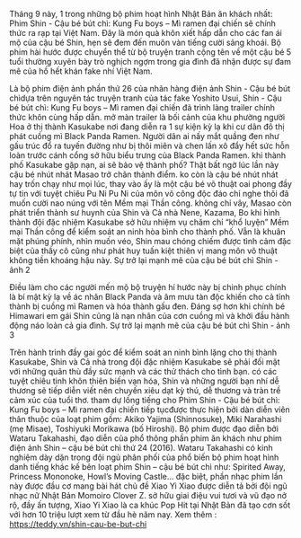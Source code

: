 
Tháng 9 này, 1 trong những bộ phim hoạt hình Nhật Bản ăn khách nhất: Phim Shin - Cậu bé bút chì: Kung Fu boys – Mì ramen đại chiến sẽ chính thức ra rạp tại Việt Nam. Đây là món quà khôn xiết hấp dẫn cho các fan ái mộ của cậu bé Shin, hẹn sẽ đem đến muôn vàn tiếng cười sảng khoái. Bộ phim hài hước được chuyển thể từ bộ truyện tranh cộng tên về một cậu bé 5 tuổi thường xuyên bày trò nghịch ngợm trong gia đình đã nhận được sự đam mê của hồ hết khán fake nhí Việt Nam.



Là bộ phim điện ảnh phần thứ 26 của nhãn hàng điện ảnh Shin - Cậu bé bút chìdựa trên nguyên tác truyện tranh của tác fake Yoshito Usui, Shin - Cậu bé bút chì: Kung Fu boys – Mì ramen đại chiến đã trình làng trailer chính thức khôn cùng hấp dẫn. mở màn trailer là bối cảnh của khu phường người Hoa ở thị thành Kasukabe nơi đang diễn ra 1 sự kiện kỳ lạ khi cư dân đô thị phát cuồng mì Black Panda Ramen. Người dân ai nấy mắt quầng đen như gấu trúc đổ ra tuyến đường như bị thôi miên và chen lấn xô đẩy hết sức hỗn loàn trước cánh cổng sở hữu biểu trưng của Black Panda Ramen.
khi thành phố Kasukabe gặp nạn, ai sẽ bảo vệ thành phố? Thật bất ngờ lúc lần này cậu bé nhút nhát Masao trở chân thành điểm. ko còn là cậu bé nhút nhát hay trốn chạy như mọi lúc, thay vào ấy là một cậu bé võ thuật oai phong đầy tự tin với tuyệt chiêu Pu Ni Pu Ni của môn võ công độc đáo chỉ nghe thôi đã muốn cười nao núng với tên Mềm mại Thần công. không chỉ vây, Masao còn phát triển thành sư huynh của Shin và Cả nhà Nene, Kazama, Bo khi hình thành đội đặc nhiệm Kasukabe sở hữu nhiệm vụ chăm chỉ “khổ luyện” Mềm mại Thần công để kiểm soát an ninh hòa bình cho thành phố. Vẫn là khuân mặt phúng phính, nhìn muốn véo, Shin mau chóng chiếm được tình cảm đặc biệt của thầy cô cũng như phát huy tuấn kiệt thiên vị mang môn võ thuật không tiền khoáng hậu này.
Sự trở lại mạnh mẽ của cậu bé bút chì Shin - ảnh 2


Điều làm cho các người mến mộ bộ truyện hí hước này bị chinh phục chính là bí mật kỳ lạ về ác nhân Black Panda và âm mưu tàn độc khiến cho cả tỉnh thành bị cuồng mì Ramen và hóa thành gấu đen. Đáng sợ hơn khi chính bé Himawari em gái Shin cũng là nạn nhân của cơn cuồng mì và khởi đầu hành động náo loàn cả gia đình.
Sự trở lại mạnh mẽ của cậu bé bút chì Shin - ảnh 3

Trên hành trình đầy gai góc để kiểm soát an ninh bình lặng cho thị thành Kasukabe, Shin và Cả nhà trong đội đặc nhiệm Kasukabe sẽ phải đối mặt với những quân thù đầy sức mạnh và các thử thách cho tình bạn. có các tuyệt chiêu tinh khôn thiên biến vạn hóa, Shin và những người bạn nhí dễ thương sẽ tiếp diễn viết nên chuyến xiêu dạt kỳ thú, dễ thương và tràn trề cảm xúc của tuổi thơ.
tham dự lồng tiếng cho Phim Shin - Cậu bé bút chì: Kung Fu boys – Mì ramen đại chiến tiếp tụcđược thực hiện bởi dàn diễn viên thân thuộc của loạt phim gồm: Akiko Yajima (Shinnosuke), Miki Narahashi (mẹ Misae), Toshiyuki Morikawa (bố Hiroshi). Bộ phim được đạo diễn bởi Wataru Takahashi, đạo diễn của phổ thông phần phim ăn khách như phim điện ảnh Shin – cậu bé bút chì thứ 24 (2016). Wataru Takahashi có kinh nghiệm dày dặn trong đội ngủ phân phối của phổ biến bộ phim hoạt hình danh tiếng khác kế bên loạt phim Shin – cậu bé bút chì như: Spirited Away, Princess Mononoke, Howl’s Moving Castle... đặc biệt, phần nhạc phim lần này được đầu cơ mang bài hát chủ đề Xiao Yi Xiao được diễn tả bởi đội ngũ nhạc nữ Nhật Bản Momoiro Clover Z. sở hữu giai điệu vui tươi và vũ đạo nở rộ, đầy ấn tượng, Xiao Yi Xiao là ca khúc Pop Hit tại Nhật Bản đã tạo cơn sốt với hơn 10 triệu lượt xem từ đầu hè năm nay.
Xem thêm : https://teddy.vn/shin-cau-be-but-chi
